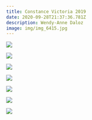 ```yaml
---
title: Constance Victoria 2019
date: 2020-09-28T21:37:36.781Z
description: Wendy-Anne Daloz
image: img/img_6415.jpg
---
```

![](img/img_6419.jpg)

![](img/img_6421.jpg)

![](img/img_6416.jpg)

![](img/img_6417.jpg)

![](img/img_6414.jpg)

![](img/img_6420.jpg)

![](img/img_6418.jpg)